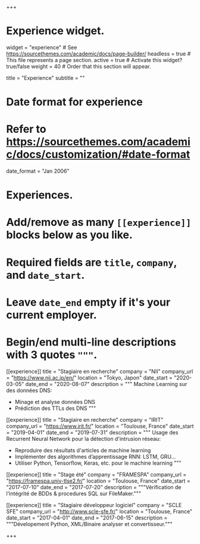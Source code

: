 +++
# Experience widget.
widget = "experience"  # See https://sourcethemes.com/academic/docs/page-builder/
headless = true  # This file represents a page section.
active = true  # Activate this widget? true/false
weight = 40  # Order that this section will appear.

title = "Experience"
subtitle = ""

# Date format for experience
#   Refer to https://sourcethemes.com/academic/docs/customization/#date-format
date_format = "Jan 2006"

# Experiences.
#   Add/remove as many `[[experience]]` blocks below as you like.
#   Required fields are `title`, `company`, and `date_start`.
#   Leave `date_end` empty if it's your current employer.
#   Begin/end multi-line descriptions with 3 quotes `"""`.
[[experience]]
  title = "Stagiaire en recherche"
  company = "NII"
  company_url = "https://www.nii.ac.jp/en/"
  location = "Tokyo, Japon"
  date_start = "2020-03-05"
  date_end = "2020-08-07"
  description = """ Machine Learning sur des données DNS:</br>

  * Minage et analyse données DNS
  * Prédiction des TTLs des DNS
  """



[[experience]]
  title = "Stagiaire en recherche"
  company = "IRIT"
  company_url = "https://www.irit.fr/"
  location = "Toulouse, France"
  date_start = "2019-04-01"
  date_end = "2019-07-31"
  description = """ Usage des Recurrent Neural Network pour la détection d'intrusion réseau:</br>


  * Reproduire des résultats d'articles de machine learning
  * Implémenter des algorithmes d’apprentissage RNN: LSTM, GRU...
  * Utiliser Python, Tensorflow, Keras, etc. pour le machine learning
  """

[[experience]]
  title = "Stage été"
  company = "FRAMESPA"
  company_url = "https://framespa.univ-tlse2.fr/"
  location = "Toulouse, France"
  date_start = "2017-07-10"
  date_end = "2017-07-20"
  description = """Vérification de l'intégrité de BDDs & procedures SQL sur FileMaker."""

  [[experience]]
  title = "Stagiaire développeur logiciel"
  company = "SCLE SFE"
  company_url = "http://www.scle-sfe.fr/"
  location = "Toulouse, France"
  date_start = "2017-04-01"
  date_end = "2017-06-15"
  description = """Dévelopement Python, XML/Binaire analyser et convertisseur."""

+++
